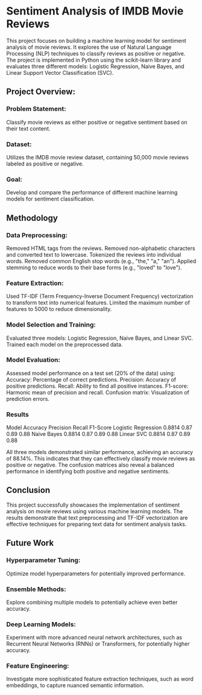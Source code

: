 # Sentiment Analysis of IMDB Movie Reviews
This project focuses on building a machine learning model for sentiment analysis of movie reviews. It explores the use of Natural Language Processing (NLP) techniques to classify reviews as positive or negative. The project is implemented in Python using the scikit-learn library and evaluates three different models: Logistic Regression, Naive Bayes, and Linear Support Vector Classification (SVC).

## Project Overview:
### Problem Statement: 
Classify movie reviews as either positive or negative sentiment based on their text content.
### Dataset: 
Utilizes the IMDB movie review dataset, containing 50,000 movie reviews labeled as positive or negative.
### Goal: 
Develop and compare the performance of different machine learning models for sentiment classification.

## Methodology
### Data Preprocessing:

Removed HTML tags from the reviews.
Removed non-alphabetic characters and converted text to lowercase.
Tokenized the reviews into individual words.
Removed common English stop words (e.g., "the," "a," "an").
Applied stemming to reduce words to their base forms (e.g., "loved" to "love").

### Feature Extraction:
Used TF-IDF (Term Frequency-Inverse Document Frequency) vectorization to transform text into numerical features.
Limited the maximum number of features to 5000 to reduce dimensionality.

### Model Selection and Training:

Evaluated three models: Logistic Regression, Naive Bayes, and Linear SVC.
Trained each model on the preprocessed data.

### Model Evaluation:
Assessed model performance on a test set (20% of the data) using:
Accuracy: Percentage of correct predictions.
Precision: Accuracy of positive predictions.
Recall: Ability to find all positive instances.
F1-score: Harmonic mean of precision and recall.
Confusion matrix: Visualization of prediction errors.

### Results
Model	              Accuracy	Precision	Recall	F1-Score
Logistic Regression	 0.8814	      0.87	  0.89	 0.88
Naive Bayes	         0.8814	      0.87	  0.89	 0.88
Linear SVC	         0.8814	      0.87	  0.89	 0.88

All three models demonstrated similar performance, achieving an accuracy of 88.14%. This indicates that they can effectively classify movie reviews as positive or negative. The confusion matrices also reveal a balanced performance in identifying both positive and negative sentiments.

## Conclusion
This project successfully showcases the implementation of sentiment analysis on movie reviews using various machine learning models. The results demonstrate that text preprocessing and TF-IDF vectorization are effective techniques for preparing text data for sentiment analysis tasks.

## Future Work
### Hyperparameter Tuning: 
Optimize model hyperparameters for potentially improved performance.
### Ensemble Methods: 
Explore combining multiple models to potentially achieve even better accuracy.
### Deep Learning Models: 
Experiment with more advanced neural network architectures, such as Recurrent Neural Networks (RNNs) or Transformers, for potentially higher accuracy.
### Feature Engineering: 
Investigate more sophisticated feature extraction techniques, such as word embeddings, to capture nuanced semantic information.

